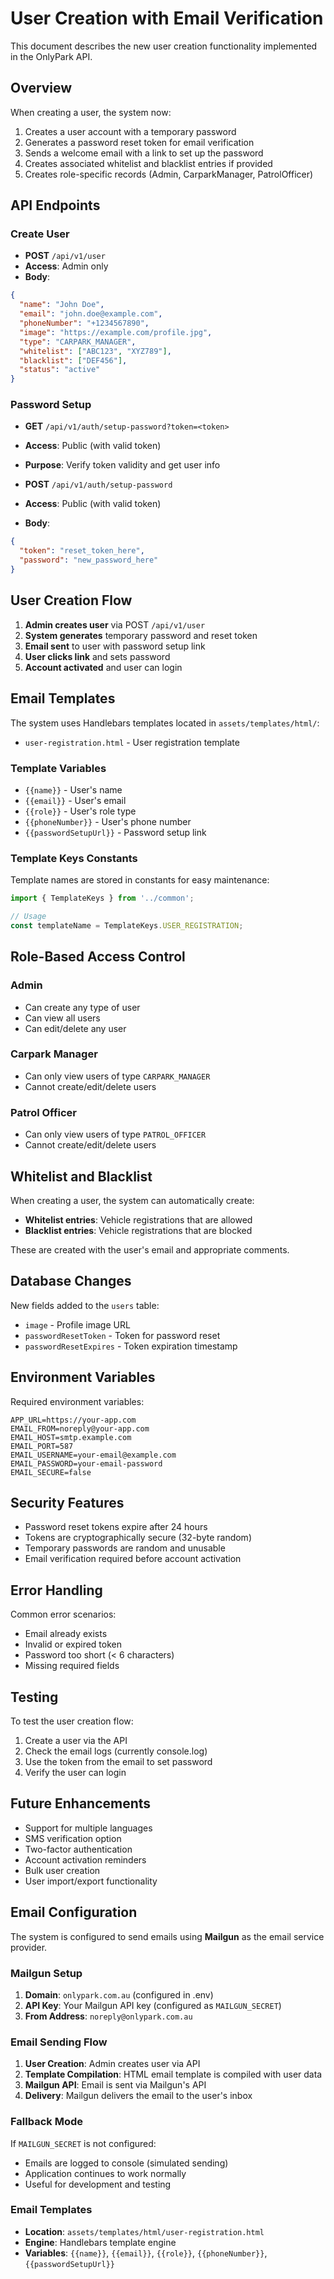 # User Creation with Email Verification

This document describes the new user creation functionality implemented in the OnlyPark API.

## Overview

When creating a user, the system now:
1. Creates a user account with a temporary password
2. Generates a password reset token for email verification
3. Sends a welcome email with a link to set up the password
4. Creates associated whitelist and blacklist entries if provided
5. Creates role-specific records (Admin, CarparkManager, PatrolOfficer)

## API Endpoints

### Create User
- **POST** `/api/v1/user`
- **Access**: Admin only
- **Body**:
```json
{
  "name": "John Doe",
  "email": "john.doe@example.com",
  "phoneNumber": "+1234567890",
  "image": "https://example.com/profile.jpg",
  "type": "CARPARK_MANAGER",
  "whitelist": ["ABC123", "XYZ789"],
  "blacklist": ["DEF456"],
  "status": "active"
}
```

### Password Setup
- **GET** `/api/v1/auth/setup-password?token=<token>`
- **Access**: Public (with valid token)
- **Purpose**: Verify token validity and get user info

- **POST** `/api/v1/auth/setup-password`
- **Access**: Public (with valid token)
- **Body**:
```json
{
  "token": "reset_token_here",
  "password": "new_password_here"
}
```

## User Creation Flow

1. **Admin creates user** via POST `/api/v1/user`
2. **System generates** temporary password and reset token
3. **Email sent** to user with password setup link
4. **User clicks link** and sets password
5. **Account activated** and user can login

## Email Templates

The system uses Handlebars templates located in `assets/templates/html/`:
- `user-registration.html` - User registration template

### Template Variables
- `{{name}}` - User's name
- `{{email}}` - User's email
- `{{role}}` - User's role type
- `{{phoneNumber}}` - User's phone number
- `{{passwordSetupUrl}}` - Password setup link

### Template Keys Constants
Template names are stored in constants for easy maintenance:
```typescript
import { TemplateKeys } from '../common';

// Usage
const templateName = TemplateKeys.USER_REGISTRATION;
```

## Role-Based Access Control

### Admin
- Can create any type of user
- Can view all users
- Can edit/delete any user

### Carpark Manager
- Can only view users of type `CARPARK_MANAGER`
- Cannot create/edit/delete users

### Patrol Officer
- Can only view users of type `PATROL_OFFICER`
- Cannot create/edit/delete users

## Whitelist and Blacklist

When creating a user, the system can automatically create:
- **Whitelist entries**: Vehicle registrations that are allowed
- **Blacklist entries**: Vehicle registrations that are blocked

These are created with the user's email and appropriate comments.

## Database Changes

New fields added to the `users` table:
- `image` - Profile image URL
- `passwordResetToken` - Token for password reset
- `passwordResetExpires` - Token expiration timestamp

## Environment Variables

Required environment variables:
```env
APP_URL=https://your-app.com
EMAIL_FROM=noreply@your-app.com
EMAIL_HOST=smtp.example.com
EMAIL_PORT=587
EMAIL_USERNAME=your-email@example.com
EMAIL_PASSWORD=your-email-password
EMAIL_SECURE=false
```

## Security Features

- Password reset tokens expire after 24 hours
- Tokens are cryptographically secure (32-byte random)
- Temporary passwords are random and unusable
- Email verification required before account activation

## Error Handling

Common error scenarios:
- Email already exists
- Invalid or expired token
- Password too short (< 6 characters)
- Missing required fields

## Testing

To test the user creation flow:

1. Create a user via the API
2. Check the email logs (currently console.log)
3. Use the token from the email to set password
4. Verify the user can login

## Future Enhancements

- Support for multiple languages
- SMS verification option
- Two-factor authentication
- Account activation reminders
- Bulk user creation
- User import/export functionality

## Email Configuration

The system is configured to send emails using **Mailgun** as the email service provider.

### Mailgun Setup
1. **Domain**: `onlypark.com.au` (configured in .env)
2. **API Key**: Your Mailgun API key (configured as `MAILGUN_SECRET`)
3. **From Address**: `noreply@onlypark.com.au`

### Email Sending Flow
1. **User Creation**: Admin creates user via API
2. **Template Compilation**: HTML email template is compiled with user data
3. **Mailgun API**: Email is sent via Mailgun's API
4. **Delivery**: Mailgun delivers the email to the user's inbox

### Fallback Mode
If `MAILGUN_SECRET` is not configured:
- Emails are logged to console (simulated sending)
- Application continues to work normally
- Useful for development and testing

### Email Templates
- **Location**: `assets/templates/html/user-registration.html`
- **Engine**: Handlebars template engine
- **Variables**: `{{name}}`, `{{email}}`, `{{role}}`, `{{phoneNumber}}`, `{{passwordSetupUrl}}`
